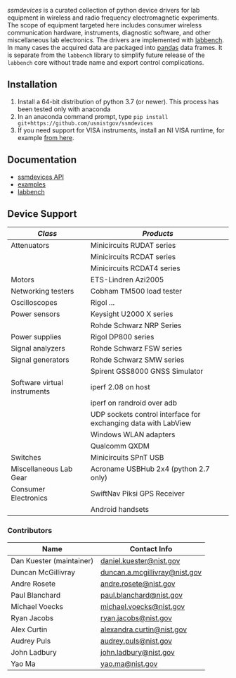 *ssmdevices* is a curated collection of python device drivers for lab equipment in wireless and radio frequency electromagnetic experiments. The scope of equipment targeted here includes consumer wireless communication hardware, instruments, diagnostic software, and other miscellaneous lab electronics.
The drivers are implemented with [labbench](https://github.com/usnistgov/labbench). In many cases the acquired data are packaged into [pandas](http://pandas.pydata.org/) data frames.
It is separate from the `labbench` library to simplify future release of the `labbench` core without trade name and export control complications.

## Installation
1. Install a 64-bit distribution of python 3.7 (or newer). This process has been tested only with anaconda
2. In an anaconda command prompt, type `pip install git+https://github.com/usnistgov/ssmdevices`
3. If you need support for VISA instruments, install an NI VISA runtime, for example [from here](https://www.ni.com/en-us/support/downloads/drivers/download.ni-visa.html#460225).

## Documentation
* [ssmdevices API](http://ssm.ipages.nist.gov/ssmdevices/)
* [examples](examples)
* [labbench](https://github.com/usnistgov/labbench/blob/master/examples/How%20to%20use%20a%20labbench%20driver%20by%20example.ipynb)

## Device Support
| *Class* | *Products* |
|-------------|---------|
|Attenuators|Minicircuits RUDAT series|
|           |Minicircuits RCDAT series|
|           |Minicircuits RCDAT4 series|
|Motors|ETS-Lindren Azi2005|
|Networking testers|Cobham TM500 load tester|
|Oscilloscopes|Rigol ...|
|Power sensors|Keysight U2000 X series|
|             |Rohde Schwarz NRP Series|
|Power supplies|Rigol DP800 series|
|Signal analyzers|Rohde Schwarz FSW series|
|Signal generators|Rohde Schwarz SMW series|
|                 |Spirent GSS8000 GNSS Simulator|
|Software virtual instruments|iperf 2.08 on host|
|                            |iperf on randroid over adb|
|                            |UDP sockets control interface for exchanging data with LabView|
|                            |Windows WLAN adapters|
|                            |Qualcomm QXDM|
|Switches|Minicircuits SPnT USB|
|Miscellaneous Lab Gear      |Acroname USBHub 2x4 (python 2.7 only)|
|Consumer Electronics        |SwiftNav Piksi GPS Receiver|
|                            |Android handsets|



### Contributors
| Name  |  Contact Info |
|---|---|
| Dan Kuester (maintainer)  |  <daniel.kuester@nist.gov> |
| Duncan McGillivray  | <duncan.a.mcgillivray@nist.gov>  |
| Andre Rosete        | <andre.rosete@nist.gov> |
| Paul Blanchard | <paul.blanchard@nist.gov> |
| Michael Voecks | <michael.voecks@nist.gov> |
| Ryan Jacobs | ryan.jacobs@nist.gov |
| Alex Curtin | alexandra.curtin@nist.gov |
| Audrey Puls | <audrey.puls@nist.gov> |
| John Ladbury | <john.ladbury@nist.gov> |
| Yao Ma | <yao.ma@nist.gov> |
